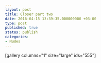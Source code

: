 ```yaml
---
layout: post
title: Closer part two
date: 2016-04-15 13:39:35.000000000 +03:00
type: post
published: true
status: publish
categories:
- Nudes
---
```

[gallery columns="1" size="large" ids="555"]
